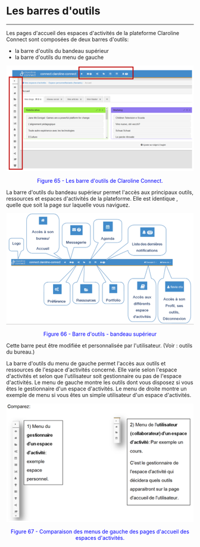 
# Les barres d'outils
---

Les pages d'accueil des espaces d'activités de la plateforme Claroline Connect sont composées de deux barres d'outils:
* la barre d'outils du bandeau supérieur
* la barre d'outils du menu de gauche

![](images/fig65.png)

<p style="text-align: center; color: blue">Figure 65 - Les barre d'outils de Claroline Connect.</p>

La barre d'outils du bandeau supérieur permet l'accès aux principaux outils, ressources et espaces d'activités de la plateforme.
Elle est identique , quelle que soit la page sur laquelle vous naviguez.

![](images/fig66.png)

<p style="text-align: center; color: blue">Figure 66 - Barre d'outils - bandeau supérieur</p>

Cette barre peut être modifiée et personnalisée par l'utilisateur. (Voir : outils du bureau.)

La barre d'outils du menu de gauche permet l'accès aux outils et ressources de l'espace d'activités concerné. Elle varie selon l'espace d'activités et selon que l'utilisateur soit gestionnaire ou pas de l'espace d'activités.
Le menu de gauche montre les outils dont vous disposez si vous êtes le gestionnaire d'un espace d'activités. Le menu de droite montre un exemple de menu si vous êtes un simple utilisateur d'un espace d'activités.

![](images/fig67.png)

<p style="text-align: center; color: blue">Figure 67 - Comparaison des menus de gauche des pages d'accueil des espaces d'activités.</p>
